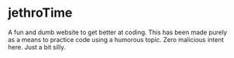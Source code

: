 # jethroTime
A fun and dumb website to get better at coding.
This has been made purely as a means to practice code using a humorous topic. Zero malicious intent here. Just a bit silly.
